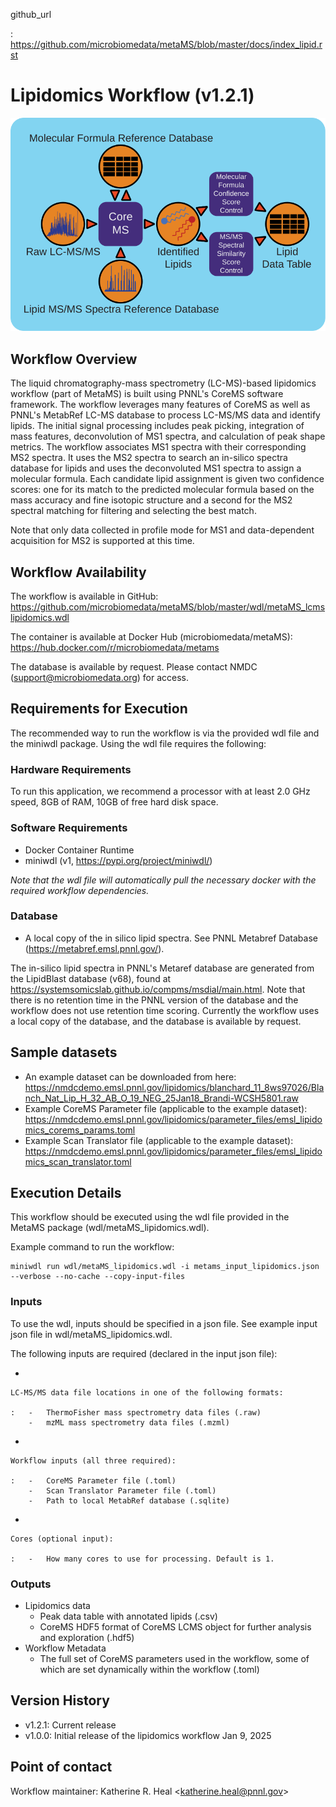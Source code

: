 github_url

:   <https://github.com/microbiomedata/metaMS/blob/master/docs/index_lipid.rst>

# Lipidomics Workflow (v1.2.1)

![](lipid_workflow_v1.svg)

## Workflow Overview

The liquid chromatography-mass spectrometry (LC-MS)-based lipidomics
workflow (part of MetaMS) is built using PNNL's CoreMS software
framework. The workflow leverages many features of CoreMS as well as
PNNL's MetabRef LC-MS database to process LC-MS/MS data and identify
lipids. The initial signal processing includes peak picking, integration
of mass features, deconvolution of MS1 spectra, and calculation of peak
shape metrics. The workflow associates MS1 spectra with their
corresponding MS2 spectra. It uses the MS2 spectra to search an
in-silico spectra database for lipids and uses the deconvoluted MS1
spectra to assign a molecular formula. Each candidate lipid assignment
is given two confidence scores: one for its match to the predicted
molecular formula based on the mass accuracy and fine isotopic structure
and a second for the MS2 spectral matching for filtering and selecting
the best match.

Note that only data collected in profile mode for MS1 and data-dependent
acquisition for MS2 is supported at this time.

## Workflow Availability

The workflow is available in GitHub:
<https://github.com/microbiomedata/metaMS/blob/master/wdl/metaMS_lcmslipidomics.wdl>

The container is available at Docker Hub (microbiomedata/metaMS):
<https://hub.docker.com/r/microbiomedata/metams>

The database is available by request. Please contact NMDC
(<support@microbiomedata.org>) for access.

## Requirements for Execution

The recommended way to run the workflow is via the provided wdl file and
the miniwdl package. Using the wdl file requires the following:

### Hardware Requirements

To run this application, we recommend a processor with at least 2.0 GHz
speed, 8GB of RAM, 10GB of free hard disk space.

### Software Requirements

-   Docker Container Runtime
-   miniwdl (v1, <https://pypi.org/project/miniwdl/>)

*Note that the wdl file will automatically pull the necessary docker
with the required workflow dependencies.*

### Database

-   A local copy of the in silico lipid spectra. See PNNL Metabref
    Database (<https://metabref.emsl.pnnl.gov/>).

The in-silico lipid spectra in PNNL\'s Metaref database are generated
from the LipidBlast database (v68), found at
<https://systemsomicslab.github.io/compms/msdial/main.html>. Note that
there is no retention time in the PNNL version of the database and the
workflow does not use retention time scoring. Currently the workflow
uses a local copy of the database, and the database is available by
request.

## Sample datasets

-   An example dataset can be downloaded from here:
    <https://nmdcdemo.emsl.pnnl.gov/lipidomics/blanchard_11_8ws97026/Blanch_Nat_Lip_H_32_AB_O_19_NEG_25Jan18_Brandi-WCSH5801.raw>
-   Example CoreMS Parameter file (applicable to the example dataset):
    <https://nmdcdemo.emsl.pnnl.gov/lipidomics/parameter_files/emsl_lipidomics_corems_params.toml>
-   Example Scan Translator file (applicable to the example dataset):
    <https://nmdcdemo.emsl.pnnl.gov/lipidomics/parameter_files/emsl_lipidomics_scan_translator.toml>

## Execution Details

This workflow should be executed using the wdl file provided in the
MetaMS package (wdl/metaMS_lipidomics.wdl).

Example command to run the workflow:

``` 
miniwdl run wdl/metaMS_lipidomics.wdl -i metams_input_lipidomics.json --verbose --no-cache --copy-input-files
```

### Inputs

To use the wdl, inputs should be specified in a json file. See example
input json file in wdl/metaMS_lipidomics.wdl.

The following inputs are required (declared in the input json file):

-   

    LC-MS/MS data file locations in one of the following formats:

    :   -   ThermoFisher mass spectrometry data files (.raw)
        -   mzML mass spectrometry data files (.mzml)

-   

    Workflow inputs (all three required):

    :   -   CoreMS Parameter file (.toml)
        -   Scan Translator Parameter file (.toml)
        -   Path to local MetabRef database (.sqlite)

-   

    Cores (optional input):

    :   -   How many cores to use for processing. Default is 1.

### Outputs

-   Lipidomics data
    -   Peak data table with annotated lipids (.csv)
    -   CoreMS HDF5 format of CoreMS LCMS object for further analysis
        and exploration (.hdf5)
-   Workflow Metadata
    -   The full set of CoreMS parameters used in the workflow, some of
        which are set dynamically within the workflow (.toml)

## Version History

-   v1.2.1: Current release
-   v1.0.0: Initial release of the lipidomics workflow Jan 9, 2025

## Point of contact

Workflow maintainer: Katherine R. Heal \<<katherine.heal@pnnl.gov>\>
